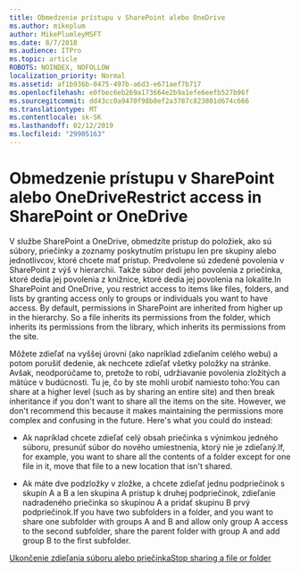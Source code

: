 ```yaml
---
title: Obmedzenie prístupu v SharePoint alebo OneDrive
ms.author: mikeplum
author: MikePlumleyMSFT
ms.date: 8/7/2018
ms.audience: ITPro
ms.topic: article
ROBOTS: NOINDEX, NOFOLLOW
localization_priority: Normal
ms.assetid: af1b936b-0475-497b-a6d3-e671aef7b717
ms.openlocfilehash: e0fbec6eb269a173664e2b9a1efe6eefb527b96f
ms.sourcegitcommit: dd43cc0a9470f98b8ef2a3787c823801d674c666
ms.translationtype: MT
ms.contentlocale: sk-SK
ms.lasthandoff: 02/12/2019
ms.locfileid: "29905163"
---
```

# <a name="restrict-access-in-sharepoint-or-onedrive"></a><span data-ttu-id="c8112-102">Obmedzenie prístupu v SharePoint alebo OneDrive</span><span class="sxs-lookup"><span data-stu-id="c8112-102">Restrict access in SharePoint or OneDrive</span></span>

<span data-ttu-id="c8112-p101">V službe SharePoint a OneDrive, obmedzíte prístup do položiek, ako sú súbory, priečinky a zoznamy poskytnutím prístupu len pre skupiny alebo jednotlivcov, ktoré chcete mať prístup. Predvolene sú zdedené povolenia v SharePoint z výš v hierarchii. Takže súbor dedí jeho povolenia z priečinka, ktoré dedia jej povolenia z knižnice, ktoré dedia jej povolenia na lokalite.</span><span class="sxs-lookup"><span data-stu-id="c8112-p101">In SharePoint and OneDrive, you restrict access to items like files, folders, and lists by granting access only to groups or individuals you want to have access. By default, permissions in SharePoint are inherited from higher up in the hierarchy. So a file inherits its permissions from the folder, which inherits its permissions from the library, which inherits its permissions from the site.</span></span>
  
<span data-ttu-id="c8112-p102">Môžete zdieľať na vyššej úrovni (ako napríklad zdieľaním celého webu) a potom porušiť dedenie, ak nechcete zdieľať všetky položky na stránke. Avšak, neodporúčame to, pretože to robí, udržiavanie povolenia zložitých a mätúce v budúcnosti. Tu je, čo by ste mohli urobiť namiesto toho:</span><span class="sxs-lookup"><span data-stu-id="c8112-p102">You can share at a higher level (such as by sharing an entire site) and then break inheritance if you don't want to share all the items on the site. However, we don't recommend this because it makes maintaining the permissions more complex and confusing in the future. Here's what you could do instead:</span></span>
  
- <span data-ttu-id="c8112-109">Ak napríklad chcete zdieľať celý obsah priečinka s výnimkou jedného súboru, presunúť súbor do nového umiestnenia, ktorý nie je zdieľaný.</span><span class="sxs-lookup"><span data-stu-id="c8112-109">If, for example, you want to share all the contents of a folder except for one file in it, move that file to a new location that isn't shared.</span></span>
    
- <span data-ttu-id="c8112-110">Ak máte dve podzložky v zložke, a chcete zdieľať jednu podpriečinok s skupín A a B a len skupina A prístup k druhej podpriečinok, zdieľanie nadradeného priečinka so skupinou A a pridať skupinu B prvý podpriečinok.</span><span class="sxs-lookup"><span data-stu-id="c8112-110">If you have two subfolders in a folder, and you want to share one subfolder with groups A and B and allow only group A access to the second subfolder, share the parent folder with group A and add group B to the first subfolder.</span></span>
    
[<span data-ttu-id="c8112-111">Ukončenie zdieľania súboru alebo priečinka</span><span class="sxs-lookup"><span data-stu-id="c8112-111">Stop sharing a file or folder </span></span>](https://go.microsoft.com/fwlink/?linkid=2008861)
  


